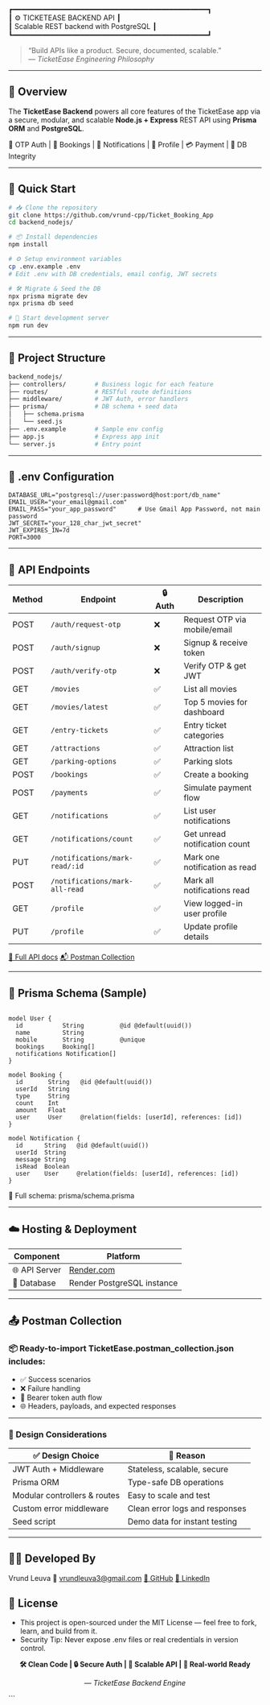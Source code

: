 ┏━━━━━━━━━━━━━━━━━━━━━━━━━━━━━━━━━━━━━━━━━━━━━━┓  
┃           ⚙️ TICKETEASE BACKEND API           ┃  
┃     Scalable REST backend with PostgreSQL     ┃  
┗━━━━━━━━━━━━━━━━━━━━━━━━━━━━━━━━━━━━━━━━━━━━━━┛  

> “Build APIs like a product. Secure, documented, scalable.”  
> — *TicketEase Engineering Philosophy*

---

## 📘 Overview

The **TicketEase Backend** powers all core features of the TicketEase app via a secure, modular, and scalable **Node.js + Express** REST API using **Prisma ORM** and **PostgreSQL**.

🔐 OTP Auth | 🎫 Bookings | 🔔 Notifications | 👤 Profile | 💳 Payment | 🧩 DB Integrity

---

## 🚀 Quick Start

```bash
# 📥 Clone the repository
git clone https://github.com/vrund-cpp/Ticket_Booking_App
cd backend_nodejs/

# 📦 Install dependencies
npm install

# ⚙️ Setup environment variables
cp .env.example .env
# Edit .env with DB credentials, email config, JWT secrets

# 🛠️ Migrate & Seed the DB
npx prisma migrate dev
npx prisma db seed

# 🚀 Start development server
npm run dev
```

---

## 📁 Project Structure
```bash
backend_nodejs/
├── controllers/        # Business logic for each feature
├── routes/             # RESTful route definitions
├── middleware/         # JWT Auth, error handlers
├── prisma/             # DB schema + seed data
│   ├── schema.prisma
│   └── seed.js
├── .env.example        # Sample env config
├── app.js              # Express app init
└── server.js           # Entry point
```

---

## 🌱 .env Configuration
```env
DATABASE_URL="postgresql://user:password@host:port/db_name"
EMAIL_USER="your_email@gmail.com"
EMAIL_PASS="your_app_password"      # Use Gmail App Password, not main password
JWT_SECRET="your_128_char_jwt_secret"
JWT_EXPIRES_IN=7d
PORT=3000
```

---

## 🧾 API Endpoints
| Method | Endpoint                       | 🔒 Auth | Description                   |
| ------ | ------------------------------ | ------- | ----------------------------- |
| POST   | `/auth/request-otp`            | ❌       | Request OTP via mobile/email  |
| POST   | `/auth/signup`                 | ❌       | Signup & receive token        |
| POST   | `/auth/verify-otp`             | ❌       | Verify OTP & get JWT          |
| GET    | `/movies`                      | ✅       | List all movies               |
| GET    | `/movies/latest`               | ✅       | Top 5 movies for dashboard    |
| GET    | `/entry-tickets`               | ✅       | Entry ticket categories       |
| GET    | `/attractions`                 | ✅       | Attraction list               |
| GET    | `/parking-options`             | ✅       | Parking slots                 |
| POST   | `/bookings`                    | ✅       | Create a booking              |
| POST   | `/payments`                    | ✅       | Simulate payment flow         |
| GET    | `/notifications`               | ✅       | List user notifications       |
| GET    | `/notifications/count`         | ✅       | Get unread notification count |
| PUT    | `/notifications/mark-read/:id` | ✅       | Mark one notification as read |
| POST   | `/notifications/mark-all-read` | ✅       | Mark all notifications read   |
| GET    | `/profile`                     | ✅       | View logged-in user profile   |
| PUT    | `/profile`                     | ✅       | Update profile details        |


[📖 Full API docs](`../TicketEase_API-docs.md`)
[📬 Postman Collection](`../TicketEase.postman_collection.json`)

---

## 🧬 Prisma Schema (Sample)
```prisma

model User {
  id           String          @id @default(uuid())
  name         String
  mobile       String          @unique
  bookings     Booking[]
  notifications Notification[] 
}

model Booking {
  id       String   @id @default(uuid())
  userId   String
  type     String
  count    Int
  amount   Float
  user     User     @relation(fields: [userId], references: [id])
}

model Notification {
  id      String   @id @default(uuid())
  userId  String
  message String
  isRead  Boolean
  user    User     @relation(fields: [userId], references: [id])
}
```

📁 Full schema: prisma/schema.prisma

---

## ☁️ Hosting & Deployment
| Component     | Platform                         |
| ------------- | -------------------------------- |
| 🌐 API Server | [Render.com](https://render.com) |
| 🧮 Database   | Render PostgreSQL instance       |

---

## 📤 Postman Collection
### 📦 Ready-to-import TicketEase.postman_collection.json includes:
- ✅ Success scenarios
- ❌ Failure handling
- 🔐 Bearer token auth flow
- 🌐 Headers, payloads, and expected responses

---

### 🧠 Design Considerations
| ✅ Design Choice              | 📌 Reason                      |
| ---------------------------- | ------------------------------ |
| JWT Auth + Middleware        | Stateless, scalable, secure    |
| Prisma ORM                   | Type-safe DB operations        |
| Modular controllers & routes | Easy to scale and test         |
| Custom error middleware      | Clean error logs and responses |
| Seed script                  | Demo data for instant testing  |

---

## 👨‍💻 Developed By
Vrund Leuva
📧 vrundleuva3@gmail.com
[🔗 GitHub](https://github.com/vrund-cpp)
[🔗 LinkedIn](https://linkedin.com/in/vrundleuva)


## 📜 License
- This project is open-sourced under the MIT License — feel free to fork, learn, and build from it.
- Security Tip: Never expose .env files or real credentials in version control.


<p align="center"><strong>🛠️ Clean Code | 🔒 Secure Auth | 🚀 Scalable API | 🎯 Real-world Ready</strong></p> <p align="center"><em>— TicketEase Backend Engine</em></p> ```